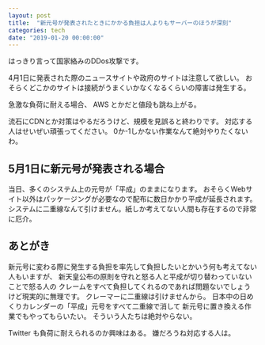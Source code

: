 ```yaml
---
layout: post
title:  "新元号が発表されたときにかかる負担は人よりもサーバーのほうが深刻"
categories: tech
date: "2019-01-20 00:00:00"
---
```


はっきり言って国家絡みのDDos攻撃です。

4月1日に発表された際のニュースサイトや政府のサイトは注意して欲しい。
おそらくどこかのサイトは接続がうまくいかなくなるくらいの障害は発生する。

急激な負荷に耐える場合、 AWS とかだと値段も跳ね上がる。

流石にCDNとか対策はやるだろうけど、規模を見誤ると終わりです。
対応する人はせいぜい頑張ってください。
0か-1しかない作業なんて絶対やりたくないわ。

## 5月1日に新元号が発表される場合

当日、多くのシステム上の元号が「平成」のままになります。
おそらくWebサイト以外はパッケージングが必要なので配布に数日かかり平成が延長されます。
システムに二重線なんて引けません。紙しか考えてない人間も存在するので非常に厄介。

## あとがき

新元号に変わる際に発生する負担を率先して負担したいとかいう何も考えてない人もいますが、
新天皇公布の原則を守れと怒る人と平成が切り替わっていないことで怒る人の
クレームをすべて負担してくれるのであれば問題ないでしょうけど現実的に無理です。
クレーマーに二重線は引けませんから。
日本中の日めくりカレンダーの「平成」元号をすべて二重線で消して
新元号に置き換える作業でもやってもらいたい。
そういう人たちは絶対やらない。


Twitter も負荷に耐えられるのか興味はある。
嫌だろうね対応する人は。
